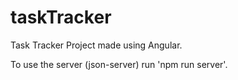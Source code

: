 # taskTracker

Task Tracker Project made using Angular.

To use the server (json-server) run 'npm run server'.
